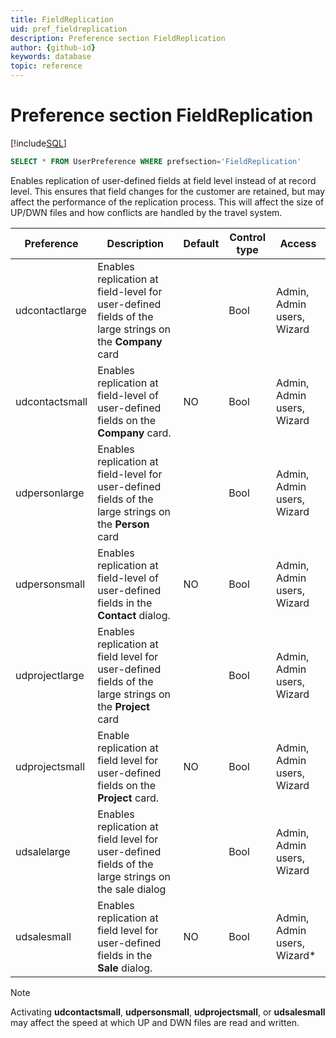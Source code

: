 ```yaml
---
title: FieldReplication
uid: pref_fieldreplication
description: Preference section FieldReplication
author: {github-id}
keywords: database
topic: reference
---
```


# Preference section FieldReplication

[!include[SQL](./includes/to-view-pref.md)]

```SQL
SELECT * FROM UserPreference WHERE prefsection='FieldReplication'
```

Enables replication of user-defined fields at field level instead of at record level. This ensures that field changes for the customer are retained, but may affect the performance of the replication process. This will affect the size of UP/DWN files and how conflicts are handled by the travel system.

| Preference | Description | Default | Control type | Access |
|---|---|---|---|---|
| udcontactlarge | Enables replication at field-level for user-defined fields of the large strings on the **Company** card | | Bool| Admin, Admin users, Wizard |
| udcontactsmall | Enables replication at field-level of user-defined fields on the **Company** card. | NO | Bool| Admin, Admin users, Wizard |
| udpersonlarge | Enables replication at field-level for user-defined fields of the large strings on the **Person** card | | Bool|  Admin, Admin users, Wizard |
| udpersonsmall | Enables replication at field-level of user-defined fields in the **Contact** dialog. | NO | Bool| Admin, Admin users, Wizard |
| udprojectlarge | Enables replication at field level for user-defined fields of the large strings on the **Project** card | | Bool|  Admin, Admin users, Wizard |
| udprojectsmall | Enable replication at field level for user-defined fields on the **Project** card. | NO | Bool | Admin, Admin users, Wizard |
| udsalelarge | Enables replication at field level for user-defined fields of the large strings on the sale dialog | | Bool | Admin, Admin users, Wizard |
| udsalesmall | Enables replication at field level for user-defined fields in the **Sale** dialog. | NO | Bool | Admin, Admin users, Wizard*

> [!NOTE]
> Activating **udcontactsmall**, **udpersonsmall**, **udprojectsmall**, or **udsalesmall** may affect the speed at which UP and DWN files are read and written.
